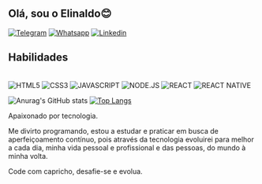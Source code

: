 ## Olá, sou o Elinaldo😊

[![Telegram](https://img.shields.io/badge/Instagram-E4405F?style=for-the-badge&logo=instagram&logoColor=white)](https://www.instagram.com/elinaldosc)
[![Whatsapp](https://img.shields.io/badge/WhatsApp-25D366?style=for-the-badge&logo=whatsapp&logoColor=white)](https://api.whatsapp.com/send/?phone=5564992667657&text&app_absent=0)
[![Linkedin](https://img.shields.io/badge/LinkedIn-0077B5?style=for-the-badge&logo=linkedin&logoColor=white)](www.linkedin.com/in/elinaldo-sc
)

## Habilidades

<div style = 'display: inline-block' >
    <br/>
    <img align = 'center' alt = "HTML5" src = 'https://img.shields.io/badge/HTML5-E34F26?style=for-the-badge&logo=html5&logoColor=white'/>
    <img align = 'center' alt = "CSS3" src = 'https://img.shields.io/badge/CSS3-1572B6?style=for-the-badge&logo=css3&logoColor=white'/>
    <img align = 'center' alt = "JAVASCRIPT" src = 'https://img.shields.io/badge/JavaScript-F7DF1E?style=for-the-badge&logo=javascript&logoColor=black' />
    <img align = 'center' alt = "NODE.JS" src = 'https://img.shields.io/badge/Node.js-43853D?style=for-the-badge&logo=node.js&logoColor=white'/>
    <img align = 'center' alt = "REACT" src = 'https://img.shields.io/badge/React-20232A?style=for-the-badge&logo=react&logoColor=61DAFB'/>
    <img align = 'center' alt = "REACT NATIVE" src = 'https://img.shields.io/badge/React_Native-20232A?style=for-the-badge&logo=react&logoColor=61DAF'/>
</div><br/>

![Anurag's GitHub stats](https://github-readme-stats.vercel.app/api?username=Elinaldo1&show_icons=true&theme=dracula)
[![Top Langs](https://github-readme-stats.vercel.app/api/top-langs/?username=Elinaldo1&hide=java,Starlark,Objective-c,Ruby)](https://github.com/Elinaldo1/github-readme-stats)

Apaixonado por tecnologia.

Me divirto programando, estou a estudar e praticar em busca de aperfeiçoamento contínuo, pois através da tecnologia evoluirei para melhor a cada dia, minha vida pessoal e profissional e das pessoas, do mundo à minha volta.

Code com capricho, desafie-se e evolua.
